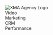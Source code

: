 <!-- Global state setup -->
<script setup>
import { ref, onMounted, provide } from 'vue'

const clientName = ref("")
const companyName = ref("")

onMounted(() => {
  const urlParams = new URLSearchParams(window.location.search)
  clientName.value = urlParams.get('name') || ''
  companyName.value = urlParams.get('company') || ''
  
  // Make these values available to other slides
  provide('clientName', clientName)
  provide('companyName', companyName)
})
</script>

<div class="flex flex-col items-center justify-center h-full">
    <!-- Logo -->
    <div
        v-motion
        :initial="{ filter: 'blur(12px)', opacity: 0 }"
        :enter="{ filter: 'blur(0px)', opacity: 1 }"
        :duration="300"
        class="mb-8"
    >
        <img src="/XMA-White.svg" alt="XMA Agency Logo" class="h-10 w-auto" />
    </div>
    <!-- Personalized Welcome -->
    <div
    v-motion
    :initial="{ filter: 'blur(12px)', opacity: 0 }"
    :enter="{ filter: 'blur(0px)', opacity: 1, transition: { delay: 200 } }"
    :duration="300"
    class="text-5xl font-bold mb-4 text-center"
    >
    <template v-if="clientName">
    <HyperText :text="`Welcome, ${clientName}`" duration="2000" />
    </template>
    <template v-else>
    <HyperText text="Welcome to XMA Agency"  duration="2000" />
    </template>
</div>
<!-- Company specific message -->
<div
    v-if="companyName"
    v-motion
    :initial="{ filter: 'blur(12px)', opacity: 0 }"
    :enter="{ filter: 'blur(0px)', opacity: 1, transition: { delay: 400 } }"
    class="text-2xl mb-8 text-red-200"
>
    <HyperText :text="`Let\'s transform ${companyName}\'s digital presence`"  duration="2000" />
</div>
<div
    v-else
    v-motion
    :initial="{ filter: 'blur(12px)', opacity: 0 }"
    :enter="{ filter: 'blur(0px)', opacity: 1, transition: { delay: 400 } }"
    class="text-2xl mb-8 text-red-200"
>
    <HyperText :text="`Let\'s transform your digital presence`"  duration="2000" />
</div>
<!-- Service icons with Lucide -->
<div class="flex gap-12 mt-12">
    <div 
        v-motion
        :initial="{ filter: 'blur(12px)', opacity: 0, y: 20 }"
        :enter="{ filter: 'blur(0px)', opacity: 1, y: 0, transition: { delay: 200 } }"
        :duration="500"
        class="text-center"
    >
        <div class="mb-3 p-4 bg-white/20 rounded-full">
            <lucide-video class="w-8 h-8" />
        </div>
        <div>Video</div>
    </div>
    <div 
        v-motion
        :initial="{ filter: 'blur(12px)', opacity: 0, y: 20 }"
        :enter="{ filter: 'blur(0px)', opacity: 1, y: 0, transition: { delay: 400 } }"
        :duration="500"
        class="text-center"
    >
        <div class="mb-3  p-4 bg-white/20 rounded-full ">
            <lucide-bar-chart3 class="w-8 h-8" />
        </div>
        <div>Marketing</div>
    </div>
    <div 
        v-motion
        :initial="{ filter: 'blur(12px)', opacity: 0, y: 20 }"
        :enter="{ filter: 'blur(0px)', opacity: 1, y: 0, transition: { delay: 600 } }"
        :duration="500"
        class="text-center"
    >
        <div class="mb-3  p-4 bg-white/20 rounded-full ">
            <lucide-bot class="w-8 h-8" />
        </div>
        <div>CRM</div>
    </div>
    <div 
        v-motion
        :initial="{ filter: 'blur(12px)', opacity: 0, y: 20 }"
        :enter="{ filter: 'blur(0px)', opacity: 1, y: 0, transition: { delay: 800 } }"
        :duration="500"
        class="text-center"
    >
        <div class="mb-3  p-4 bg-white/20 rounded-full ">
            <lucide-zap class="w-8 h-8" />
        </div>
        <div>Performance</div>
    </div>
</div>
</div>

<!-- Style adjustments -->
<style>
.slidev-layout.cover {
  background: linear-gradient(to bottom right, #1a237e, #311b92);
  color: white;
}
</style>
